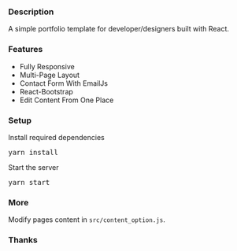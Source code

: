 ### Description

A simple portfolio template for developer/designers built with React. 



### Features

- Fully Responsive
- Multi-Page Layout
- Contact Form With EmailJs
- React-Bootstrap
- Edit Content From One Place

### Setup


Install required dependencies

<pre>yarn install</pre>


Start the server

<pre>yarn start</pre>

### More

Modify pages content in  `src/content_option.js`.

### Thanks

